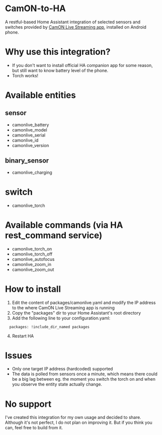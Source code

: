 # CamON-to-HA
A restful-based Home Assistant integration of selected sensors and switches provided by [CamON Live Streaming app](https://play.google.com/store/apps/details?id=com.spynet.camon&hl=en&gl=US), installed on Android phone.

# Why use this integration?
- If you don't want to install official HA companion app for some reason, but still want to know battery level of the phone.
- Torch works!

# Available entities
## sensor
- camonlive_battery
- camonlive_model
- camonlive_serial
- camonlive_id
- camonlive_version
## binary_sensor
- camonlive_charging
# switch
- camonlive_torch

# Available commands (via HA rest_command service)
- camonlive_torch_on
- camonlive_torch_off
- camonlive_autofocus
- camonlive_zoom_in
- camonlive_zoom_out

# How to install
1. Edit the content of packages/camonlive.yaml and modify the IP address to the where CamON Live Streaming app is running
2. Copy the "packages" dir to your Home Assistant's root directory
3. Add the following line to your configuration.yaml:
```
  packages: !include_dir_named packages
```
4. Restart HA

# Issues
- Only one target IP address (hardcoded) supported
- The data is polled from sensors once a minute, which means there could be a big lag between eg. the moment you switch the torch on and when you observe the entity state actually change.

# No support
I've created this integration for my own usage and decided to share. Although it's not perfect, I do not plan on improving it. But if you think you can, feel free to build from it.
